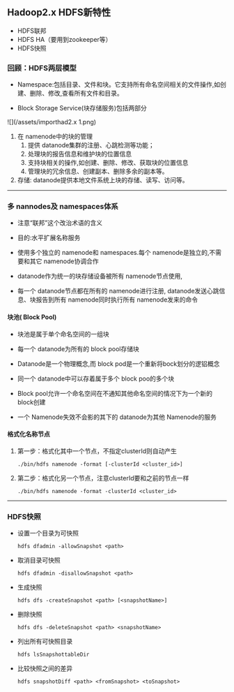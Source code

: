 ## Hadoop2.x HDFS新特性

* HDFS联邦
* HDFS HA（要用到zookeeper等）
* HDFS快照

### 回顾：HDFS两层模型

* Namespace:包括目录、文件和块。它支持所有命名空间相关的文件操作,如创建、删除、修改,查看所有文件和目录。

* Block Storage Service\(块存储服务\)包括两部分

![](/assets/importhad2.x 1.png)

1. 在 namenode中的块的管理
   1. 提供 datanode集群的注册、心跳检测等功能；
   2. 处理块的报告信息和维护块的位置信息
   3. 支持块相关的操作,如创建、删除、修改、获取块的位置信息
   4. 管理块的冗余信息、创建副本、删除多余的副本等。
2. 存储: datanode提供本地文件系统上块的存储、读写、访问等。

---

### 多 nannodes及 namespaces体系

* 注意“联邦”这个改治术语的含义

* 目的:水平扩展名称服务

* 使用多个独立的 namenode和 namespaces.每个 namenode是独立的,不需要和其它 namenode协调合作

* datanode作为统一的块存储设备被所有 namenode节点使用,

* 每一个 datanode节点都在所有的 namenode进行注册, datanode发送心跳信息、块报告到所有 namenode同时执行所有 namenode发来的命令

#### 块池\( Block Pool\)

* 块池是属于单个命名空间的一组块

* 每一个 datanode为所有的 block pool存储块

* Datanode是一个物理概念,而 block pod是一个重新将bock划分的逻铝概念

* 同一个 datanode中可以存着属于多个 block poo的多个块

* Block pool允许一个命名空间在不通知其他命名空间的情况下为一个新的 block创建

* 一个 Namenode失效不会影的其下的 datanode为其他 Namenode的服务

#### 格式化名称节点

1. 第一步：格式化其中一个节点，不指定clusterId则自动产生
   ```
   ./bin/hdfs namenode -format [-clusterId <cluster_id>]
   ```
2. 第二步：格式化另一个节点，注意clusterId要和之前的节点一样

   ```
   ./bin/hdfs namenode -format -clusterId <cluster_id>
   ```

---

### HDFS快照

* 设置一个目录为可快照
  ```
  hdfs dfadmin -allowSnapshot <path>
  ```

* 取消目录可快照
  ```
  hdfs dfadmin -disallowSnapshot <path>
  ```

* 生成快照
  ```
  hdfs dfs -createSnapshot <path> [<snapshotName>]
  ```

* 删除快照
  ```
  hdfs dfs -deleteSnapshot <path> <snapshotName>
  ```

* 列出所有可快照目录
  ```
  hdfs lsSnapshottableDir
  ```

* 比较快照之间的差异
  ```
  hdfs snapshotDiff <path> <fromSnapshot> <toSnapshot>
  ```





